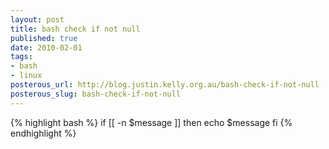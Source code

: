 ```yaml
--- 
layout: post
title: bash check if not null
published: true
date: 2010-02-01
tags: 
- bash
- linux
posterous_url: http://blog.justin.kelly.org.au/bash-check-if-not-null
posterous_slug: bash-check-if-not-null
---
```

{% highlight bash %} 
if [[ -n $message ]] 
then 
 echo $message 
fi 
{% endhighlight %}
